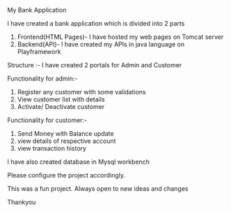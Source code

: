 My Bank Application

I have created a bank application which is divided into 2 parts 
1. Frontend(HTML Pages)- I have hosted my web pages on Tomcat server
2. Backend(API)- I have created my APIs in java language on Playframework 

Structure :-
I have created 2 portals for Admin and Customer

Functionality for admin:-
1. Register any customer with some validations
2. View customer list with details
3. Activate/ Deactivate customer

Functionality for customer:-
1. Send Money with Balance update
2. view details of respective account
3. view transaction history 

I have also created database in Mysql workbench 

Please configure the project accordingly.

This was a fun project. Always open to new ideas and changes

Thankyou
